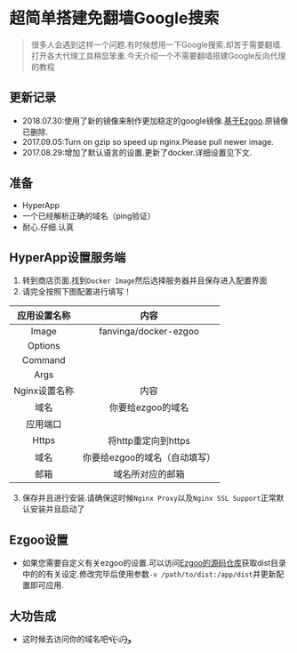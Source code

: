 # 超简单搭建免翻墙Google搜索

> 很多人会遇到这样一个问题.有时候想用一下Google搜索.却苦于需要翻墙.打开各大代理工具稍显笨重.今天介绍一个不需要翻墙搭建Google反向代理的教程


## 更新记录

* 2018.07.30:使用了新的镜像来制作更加稳定的google镜像.[基于Ezgoo](github.com/Lafeng/ezgoo).原镜像已删除.
* 2017.09.05:Turn on gzip so speed up nginx.Please pull newer image.
* 2017.08.29:增加了默认语言的设置.更新了docker.详细设置见下文.

## 准备

* HyperApp
* 一个已经解析正确的域名（ping验证）
* 耐心.仔细.认真


## HyperApp设置服务端

1. 转到商店页面.找到`Docker Image`然后选择服务器并且保存进入配置界面
2. 请完全按照下图配置进行填写！

|   应用设置名称    |             内容              |
| :---------------: | :---------------------------: |
|       Image       |     fanvinga/docker-ezgoo     |
|      Options      |                               |
|      Command      |                               |
|       Args        |                               |
| Nginx设置名称 |           内容            |
|       域名        |       你要给ezgoo的域名       |
|     应用端口      |                               |
|       Https       |      将http重定向到https      |
|       域名        | 你要给ezgoo的域名（自动填写） |
|       邮箱        |       域名所对应的邮箱        |


3. 保存并且进行安装.请确保这时候`Nginx Proxy`以及`Nginx SSL Support`正常默认安装并且启动了


## Ezgoo设置

* 如果您需要自定义有关ezgoo的设置.可以访问[Ezgoo的源码仓库](github.com/Lafeng/ezgoo)获取dist目录中的的有关设定.修改完毕后使用参数`-v /path/to/dist:/app/dist`并更新配置即可应用.

## 大功告成

* 这时候去访问你的域名吧٩(˃̶͈̀௰˂̶͈́)و


